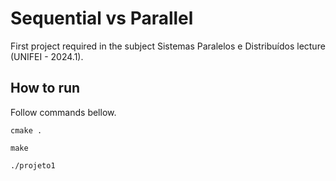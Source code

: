# Sequential vs Parallel
First project required in the subject Sistemas Paralelos e Distribuídos lecture (UNIFEI - 2024.1).

## How to run
Follow commands bellow.

```
cmake .
```

```
make
```

```
./projeto1
```
